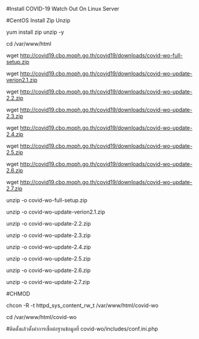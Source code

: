 #Install COVID-19 Watch Out On Linux Server

#CentOS Install Zip Unzip

yum install zip unzip -y

cd /var/www/html

wget http://covid19.cbo.moph.go.th/covid19/downloads/covid-wo-full-setup.zip

wget http://covid19.cbo.moph.go.th/covid19/downloads/covid-wo-update-verion2.1.zip

wget http://covid19.cbo.moph.go.th/covid19/downloads/covid-wo-update-2.2.zip

wget http://covid19.cbo.moph.go.th/covid19/downloads/covid-wo-update-2.3.zip

wget http://covid19.cbo.moph.go.th/covid19/downloads/covid-wo-update-2.4.zip

wget http://covid19.cbo.moph.go.th/covid19/downloads/covid-wo-update-2.5.zip

wget http://covid19.cbo.moph.go.th/covid19/downloads/covid-wo-update-2.6.zip

wget http://covid19.cbo.moph.go.th/covid19/downloads/covid-wo-update-2.7.zip

unzip -o covid-wo-full-setup.zip

unzip -o covid-wo-update-verion2.1.zip

unzip -o covid-wo-update-2.2.zip

unzip -o covid-wo-update-2.3.zip

unzip -o covid-wo-update-2.4.zip

unzip -o covid-wo-update-2.5.zip

unzip -o covid-wo-update-2.6.zip

unzip -o covid-wo-update-2.7.zip

#CHMOD

chcon -R -t httpd_sys_content_rw_t /var/www/html/covid-wo

cd /var/www/html/covid-wo

#ติดตั้งแล้วตั้งค่าการเชื่อต่อฐานข้อมูลที่ covid-wo/includes/conf.ini.php


